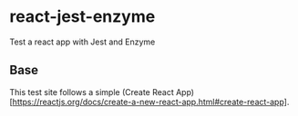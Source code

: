 # react-jest-enzyme
Test a react app with Jest and Enzyme

## Base
This test site follows a simple (Create React App)[https://reactjs.org/docs/create-a-new-react-app.html#create-react-app].
